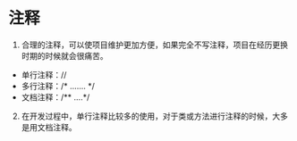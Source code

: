 # 注释
1. 合理的注释，可以使项目维护更加方便，如果完全不写注释，项目在经历更换时期的时候就会很痛苦。

- 单行注释：//
- 多行注释：/* ....... */
- 文档注释：/** ....*/

2. 在开发过程中，单行注释比较多的使用，对于类或方法进行注释的时候，大多是用文档注释。

